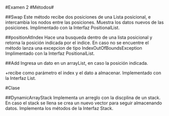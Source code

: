 #Examen 2
#Métodos#

##Swap
Este método recibe dos posiciones de una Lista posicional, e intercambia
los nodos entre las posiciones. Muestra los datos nuevos de las posiciones.
Implimentado con la Interfaz PositionalList.

##positionAtIndex
Hace una busqueda dentro de una lista posicional y retorna la posición indicada por el indice. En caso no se encuentre el método lanza una excepcion de tipo
IndexOutOfBoundsException
Implimentado con la Interfaz PositionalList.

##Add
Ingresa un dato en un arrayList, en caso la posición indicada.</p>
+recibe como parámetro el index y el dato a almacenar.
Implementado con la Interfaz List.

#Clase

##DynamicArrayStack
Implementa un arreglo con la discplina de un stack. En caso el stack se llena se crea un nuevo vector para seguir almacenando datos.
Implementa los métodos de la Interfaz Stack.

